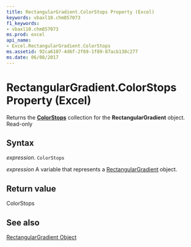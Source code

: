```yaml
---
title: RectangularGradient.ColorStops Property (Excel)
keywords: vbaxl10.chm857073
f1_keywords:
- vbaxl10.chm857073
ms.prod: excel
api_name:
- Excel.RectangularGradient.ColorStops
ms.assetid: 92ca6107-4d6f-2f69-1f89-87acb138c277
ms.date: 06/08/2017
---
```



# RectangularGradient.ColorStops Property (Excel)

Returns the  **[ColorStops](Excel.ColorStops.md)** collection for the **RectangularGradient** object. Read-only


## Syntax

 _expression_. `ColorStops`

 _expression_ A variable that represents a [RectangularGradient](Excel.RectangularGradient.md) object.


## Return value

ColorStops


## See also


[RectangularGradient Object](Excel.RectangularGradient.md)

